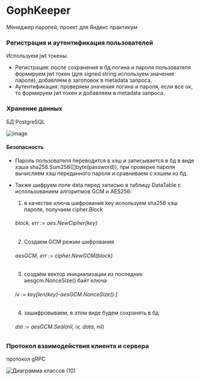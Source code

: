 # GophKeeper
Менеджер паролей, проект для Яндекс практикум

### Регистрация и аутентификация пользователей

Используем jwt токены. 
- Регистрация: после сохранения в бд логина и пароля пользователя формируем jwt токен (для signed string используем значение пароля), добавляем в заголовок в metadata запроса.
- Аутентификация: проверяем значения логина и пароля, если все ок, то формируем jwt токен и добавляем в metadata запроса.

### Хранение данных

БД PostgreSQL

![image](https://github.com/kartalenka7/GophKeeper/assets/113780951/b54c1cae-d164-445c-bb84-389c2a5db9f6)

#### Безопасность

- Пароль пользователя переводится в хэш и записывается в бд в виде хэша
sha256.Sum256([]byte(password)), при проверке пароля вычисляем хэш переданного пароля и сравниваем с хэшем из бд.

- Также шифруем поле data перед записью в таблицу DataTable с использованием алгоритмов GCM и AES256:
  1) в качестве ключа шифрования key используем sha256 хэш пароля, получаем cipher.Block
   ###### block, err := aes.NewCipher(key)
  2) Создаем GCM режим шифрования
   ###### aesGCM, err := cipher.NewGCM(block)
  3) создаём вектор инициализации из последних aesgcm.NonceSize() байт ключа
   ###### iv := key[len(key)-aesGCM.NonceSize():]
  4) зашифровываем, в этом виде будем сохранять в бд
   ###### dst := aesGCM.Seal(nil, iv, data, nil) 

### Протокол взаимодействия клиента и сервера

протокол gRPC

![Диаграмма классов (10)](https://github.com/kartalenka7/GophKeeper/assets/113780951/06617c31-8fc8-4dff-b342-6b0fbca96467)
